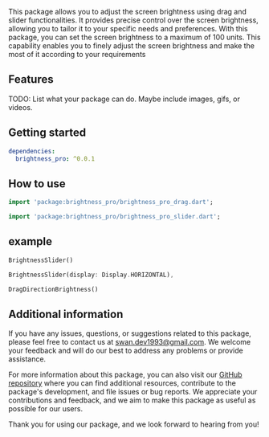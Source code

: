 This package allows you to adjust the screen brightness using drag and slider functionalities. It provides precise control over the screen brightness, allowing you to tailor it to your specific needs and preferences. With this package, you can set the screen brightness to a maximum of 100 units. This capability enables you to finely adjust the screen brightness and make the most of it according to your requirements

## Features

TODO: List what your package can do. Maybe include images, gifs, or videos.

## Getting started

```yaml
dependencies:
  brightness_pro: ^0.0.1
```

## How to use

```dart
import 'package:brightness_pro/brightness_pro_drag.dart';

import 'package:brightness_pro/brightness_pro_slider.dart';

```

## example

```dart
BrightnessSlider()
```

```dart
BrightnessSlider(display: Display.HORIZONTAL),                          
```


```dart
DragDirectionBrightness()
```


## Additional information

If you have any issues, questions, or suggestions related to this package, please feel free to contact us at [swan.dev1993@gmail.com](mailto:swan.dev1993@gmail.com). We welcome your feedback and will do our best to address any problems or provide assistance.

For more information about this package, you can also visit our [GitHub repository](https://github.com/Swan1993/image_blur) where you can find additional resources, contribute to the package's development, and file issues or bug reports. We appreciate your contributions and feedback, and we aim to make this package as useful as possible for our users.

Thank you for using our package, and we look forward to hearing from you!
